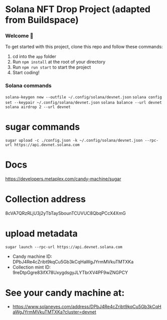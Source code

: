 # Solana NFT Drop Project (adapted from Buildspace)

### Welcome 👋

To get started with this project, clone this repo and follow these commands:

1. cd into the `app` folder
2. Run `npm install` at the root of your directory
3. Run `npm run start` to start the project
4. Start coding!

### Solana commands
`solana-keygen new --outfile ~/.config/solana/devnet.json`
`solana config set --keypair ~/.config/solana/devnet.json`
`solana balance --url devnet`
`solana airdrop 2 --url devnet`

# sugar commands
`sugar upload -c ./config.json -k ~/.config/solana/devnet.json --rpc-url https://api.devnet.solana.com`

# Docs
https://developers.metaplex.com/candy-machine/sugar

# Collection address
8cVA7QRzRLjU3j2yTbTaySbounTCUVUC8QbqPCcX4XmG

# upload metadata
`sugar launch --rpc-url https://api.devnet.solana.com`

- Candy machine ID: DPbJ4Re4cZribt9kqCu5Gb3kCqHaWgJYrmMVkuTMTXKa
- Collection mint ID: 9reDtpGgre83ifX78UxygdsgyJLYTbrXV4PF9wZNGPCY
  
# See your candy machine at:
- https://www.solaneyes.com/address/DPbJ4Re4cZribt9kqCu5Gb3kCqHaWgJYrmMVkuTMTXKa?cluster=devnet
